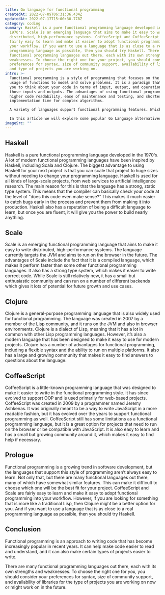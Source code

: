 ```yaml
---
title: Go language for functional programming
createdAt: 2022-07-09T06:31:36.434Z
updatedAt: 2022-07-17T15:00:30.778Z
category: coding
summary: Haskell is a pure functional programming language developed in the
  1970's. Scale is an emerging language that aims to make it easy to write
  distributed, high-performance systems. CoffeeScript and CoffeeScript are
  fairly easy to learn and make it easier to adopt functional programming into
  your workflow. If you want to use a language that is as close to a real
  programming language as possible, then you should try Haskell. There are many
  functional programming languages out there, each with its own strengths and
  weaknesses. To choose the right one for your project, you should consider your
  preferences for syntax, size of community support, availability of libraries
  and type of projects you are working on.
intro: >-
  Functional programming is a style of programming that focuses on the
  usage of functions to model and solve problems. It is a paradigm that allows
  you to think about your code in terms of input, output, and operations on
  those inputs and outputs. The advantages of using functional programming are
  higher code readability, ease of maintenance and testing, and shorter
  implementation time for complex algorithms.

  A variety of languages support functional programming features. Which one is best for you depends on your specific needs as well as the other programming languages you already know. Depending on your preferences for syntax, size of community support, or availability of libraries for the type of projects you are working on now or might work on in future, different options might suit your needs better than others. 

  In this article we will explore some popular Go Language alternatives for Functional Programming with examples and pro/cons for each one:
imageSrc: ""
---
```


## Haskell

Haskell is a pure functional programming language developed in the 1970's. A lot of modern functional programming languages have been inspired by Haskell, including Scala and Clojure.
The biggest advantage to using Haskell for your next project is that you can scale that project to huge sizes without needing to change your programming language. Haskell is used for all kinds of large-scale projects, from web services to artificial intelligence research.
The main reason for this is that the language has a strong, static type system. This means that the compiler can basically check your code at the level of "does this code even make sense?" This makes it much easier to catch bugs early in the process and prevent them from making it into production.
Haskell also has a reputation of being a difficult language to learn, but once you are fluent, it will give you the power to build nearly anything.
## Scale

Scale is an emerging functional programming language that aims to make it easy to write distributed, high-performance systems. The language currently targets the JVM and aims to run on the browser in the future.
The advantages of Scale include the fact that it is a compiled language, which makes it perform faster than some other functional programming languages. It also has a strong type system, which makes it easier to write correct code.
While Scale is still relatively new, it has a small but enthusiastic community and can run on a number of different backends which gives it lots of potential for future growth and use cases.

## Clojure

Clojure is a general-purpose programming language that is also widely used for functional programming. The language was created in 2007 by a member of the Lisp community, and it runs on the JVM and also in browser environments.
Clojure is a dialect of Lisp, meaning that it has a lot in common with other Lisp programming languages. However, it’s also a modern language that has been designed to make it easy to use for modern projects.
Clojure has a number of advantages for functional programming, including a flexible syntax and the ability to run on multiple platforms. It also has a large and growing community that makes it easy to find answers to questions about the language.

## CoffeeScript

CoffeeScript is a little-known programming language that was designed to make it easier to write in the functional programming style. It has since evolved to support OOP and is used primarily for web-based projects.
CoffeeScript was created in 2009 by a programmer named Jeremy Ashkenas. It was originally meant to be a way to write JavaScript in a more readable fashion, but it has evolved over the years to support functional programming as well.
CoffeeScript still has some limitations as a functional programming language, but it is a great option for projects that need to run on the browser or be compatible with JavaScript. It is also easy to learn and has a small but growing community around it, which makes it easy to find help if necessary.

## Prologue

Functional programming is a growing trend in software development, but the languages that support this style of programming aren’t always easy to learn. Not only that, but there are many functional languages out there, many of which have somewhat similar features. This can make it difficult to choose which one will be the best fit for your project.
CoffeeScript and Scale are fairly easy to learn and make it easy to adopt functional programming into your workflow. However, if you are looking for something that is more like a traditional Lisp, then Clojure might be a better option for you. And if you want to use a language that is as close to a real programming language as possible, then you should try Haskell.

## Conclusion

Functional programming is an approach to writing code that has become increasingly popular in recent years. It can help make code easier to read and understand, and it can also make certain types of projects easier to write.

There are many functional programming languages out there, each with its own strengths and weaknesses. To choose the right one for you, you should consider your preferences for syntax, size of community support, and availability of libraries for the type of projects you are working on now or might work on in the future.
